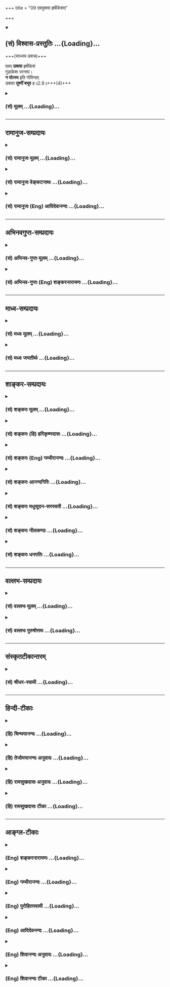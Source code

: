 +++
title = "09 एवमुक्त्वा हृषीकेशम्"

+++
<div class="js_include" newlevelforh1="2" title="(सं) विश्वास-प्रस्तुतिः" unfilled url="/mahAbhAratam/shlokashaH/06-bhIShma-parva/03-bhagavad-gItA-parva/saMskRtam/vishvAsa-prastutiH/02_sAnkhya-yogaH_sarva-/09_evamuktvA_hRShIke.md">
<details open><summary><h2>(सं) विश्वास-प्रस्तुतिः ...{Loading}...</h2></summary>

+++(सञ्जय उवाच)+++

एवम् **उक्त्वा** हृषीकेशं  
गुडाकेशः परन्तप।  
**न योत्स्य** इति गोविन्दम्  
उक्त्वा **तूष्णीं बभूव** ह॥2.9॥+++(4)+++
</details>
</div>
<div class="js_include collapsed" newlevelforh1="3" title="(सं) मूलम्" unfilled url="/mahAbhAratam/shlokashaH/06-bhIShma-parva/03-bhagavad-gItA-parva/saMskRtam/mUlam/02_sAnkhya-yogaH_sarva-/09_evamuktvA_hRShIke.md">
<details><summary><h3>(सं) मूलम् ...{Loading}...</h3></summary>

सञ्जय उवाच  
एवमुक्त्वा हृषीकेशं गुडाकेशः परन्तप।  
न योत्स्य इति गोविन्दमुक्त्वा तूष्णीं बभूव ह।।2.9।।
</details>
</div>


_________________
## रामानुज-सम्प्रदायः
<div class="js_include collapsed" newlevelforh1="3" title="(सं) रामानुजः मूलम्" unfilled url="/mahAbhAratam/shlokashaH/06-bhIShma-parva/03-bhagavad-gItA-parva/saMskRtam/rAmAnujaH/mUlam/02_sAnkhya-yogaH_sarva-/09_evamuktvA_hRShIke.md">
<details><summary><h3>(सं) रामानुजः मूलम् ...{Loading}...</h3></summary>

[[अग्रिमम् ईक्षताम्]]
</details>
</div>
<div class="js_include collapsed" newlevelforh1="3" title="(सं) रामानुजः वेङ्कटनाथः" unfilled url="/mahAbhAratam/shlokashaH/06-bhIShma-parva/03-bhagavad-gItA-parva/saMskRtam/rAmAnujaH/venkaTanAthaH/02_sAnkhya-yogaH_sarva-/09_evamuktvA_hRShIke.md">
<details><summary><h3>(सं) रामानुजः वेङ्कटनाथः ...{Loading}...</h3></summary>

  
  
।।2.9।। एवमुक्त्वा इति श्लोके हृषीकेशपदेन
सदर्थश्रवणायार्जुनहृषीकप्रेरकत्वम्यच्छोकमुच्छोषणमिन्द्रियाणाम्
इत्याद्युक्तेन्द्रियक्षोभशान्तिकरत्वं च व्यञ्जितम्। हृष्यन्ति
हर्षयन्तीति वा हृषीकाणि इन्द्रियाणि। एवमुक्त्वा
स्वावस्थाभावेद्येत्यर्थः। निद्रालस्ये गुडाका स्यात् इति गुडाका निद्रा
तस्या ईशो गुडाकेशः प्रबुद्धस्वभाव इत्यर्थः। पिण्डितकेश इति वा।
गोविन्दशब्देन शोकापनोदनयोग्यवाक्छालित्वम् गोशब्दनिर्दिष्टाया भुवो
भारावतरणार्थं प्रवृत्तत्वं च अभिप्रेतम्।  
  
  
एवमनेनोपोद्धातेनोचितावसरे वक्ष्यमाणशास्त्रावतरणसङ्गतिं वदन्
अर्थादुपोद्धातसङ्ग्रहश्लोकं च व्याकरोति एवमिति। अस्थानशब्दस्यविषमे
समुपस्थितम् 2।2 इत्येतद्विषयत्वं व्यञ्जयन् तस्य
स्नेहकारुण्याभ्यामेवान्वयाय तयोः पृथङ्निर्देशं कृतवान्। अप्रकृतिङ्गतम्
इति आकुलशब्दार्थ उक्तः। तेन स्वभावतो धीरत्वं सूच्यते। उपहतस्वभावः 2।7 इति
हि स्वेनैवोक्तम्। एतेन कार्पण्यदोषोपहतस्वभावत्वं धर्मसम्मूढचेतस्त्वे
हेतुतयोक्तमित्यपि दर्शितम्। धर्मसम्मूढचेताः 2।7
इत्येतद्विवरणरूपस्यधर्माधर्मधिया इत्यस्य अर्थःक्षत्रियाणामित्यादिनोक्तः।
धर्मे अधर्मधीः धर्माधर्मधीः शुक्तिकारजतधीरितिवत् तत्र यथार्थख्यातिपक्षे
भेदाग्रहो विवक्षितः। तामसी चेयं धीःअधर्मं धर्ममिति या मन्यते 18।32
इत्यादि हि वक्ष्यते। अत्रास्थानस्नेहकारुण्याभ्यां जाता धर्माधर्मधीरिति
विग्रहो द्रष्टव्यः। स्नेहकारुण्यधर्माधर्मभयाकुल
इत्यादिप्राचीनभाष्यानुसारेण। धर्माधर्मभयाकुलम् इति पाठे तु त्रयाणां
द्वन्द्वः। पृच्छामि त्वां 2।7
इत्यादिसमभिव्याहृतप्रपन्नशब्दार्थःधर्मबुभुत्सया च शरणागतमित्युक्तः। एवं
योग्योद्देशेन प्रवृत्तिर्युज्यत इत्याह पार्थमुद्दिश्येति।
व्याजलाभमात्रेण शास्त्रावतरणं कृतमिति भावः। आकुलं पार्थमुद्दिश्य गी.सं.5
इत्यस्य तात्पर्यंआत्मेत्यादिनामत्वेत्यन्तेनोक्तम्। आत्मनो याथात्म्यं
नित्यत्वभगवदधीनत्वादिकम्नहि प्रपश्यामि 2।8 इत्यादिकं वदतोऽस्यायमेव
शोकनिरासोपाय इति भावः। कृतम् इत्यस्य केनेत्याकाङ्क्षायां
प्रबन्धकर्तृभूतव्यासादिशङ्काव्यावर्तनायोक्तंभगवता परमपुरुषेणेति। अनेन
पदद्वयेन शास्त्रप्रामाण्याद्युपयुक्तमुभयलिङ्गत्वादिकमभिप्रेतम्।
अन्यपरशास्त्रान्तरव्युदासायअध्यात्मेति विशेषितम्। अस्यार्थस्य
साम्प्रदायिकत्वायाह तदुक्तमिति।  
  
  
प्रत्यध्यायं सङ्ग्रहश्लोकैरर्थभेदेऽभिधीयमानेऽपि इतः पूर्वस्य
द्वितीयाध्यायैकदेशस्यापि शास्त्रोपोद्धातत्वम्। अतः परस्य
शास्त्रावतरणरूपत्वं च विवेक्तुंअस्थान इत्यादिना
संग्रहश्लोकेनानिर्दिष्टप्रथमाध्यायेनैतावत्सङ्गृहीतम्। महर्षिस्तु
शोकतदपनोदनरूपकथावान्तरसङ्गत्यातं तथा 2।1 इत्यादिकं द्वितीयेऽध्याये
न्यवीविशत् इदमपि सूचितन्तन्मोहशान्तये गी.सं.6 इति द्वितीयाध्यायफलं
सङ्गृह्णद्भिः। ततश्चास्थानस्नेहाद्याकुलत्वं प्रथमाध्यायार्थः सविशेषः स
एवात्र सङ्गत्यर्थमनूदित इत्यपि दर्शितं भवति। नन्वेवंविधमुद्दिश्य
कथमपृष्टकर्मयोगज्ञानयोगभक्तियोगादिविषयं शास्त्रमुपदिश्यतेनापृष्टः  
कस्यचिद्ब्रूयात् मनुः2।110 इति हि स्मरन्ति। विशेषतश्चायं
गुह्यगुह्यतरगुह्यतमप्रकारोऽर्थः सहसोपदेष्टुमयुक्तः। तस्माद्युध्यस्व भारत
2।18युद्धाय कृतनिश्चयः 2।37 इत्यादिषु च प्राकरणिकयुद्धप्रोत्साहनपरत्वमेव
प्रतीयते। अतो नास्य शास्त्रस्याध्यात्मपरत्वमिति। अत्रोच्यते यच्छ्रेयः
स्यात् 2।7 इति प्रश्नवाक्येयच्छ्रेयः इत्यनिर्धारितविशेषं दृश्यते। न
चार्जुनस्य युद्धमेव श्रेयस्त्वेन जिज्ञास्यमित्यस्ति नियमः परमास्तिकस्य
तस्य भगवति सन्निहिते प्रस्तुतमुखेन परमनिश्श्रेयसपर्यन्तजिज्ञासोपपत्तेः।
अस्तु वा तस्य युद्धमात्रविषया जिज्ञासा तथापि परमकारुणिकेन भगवतायच्छ्रेयः
इति सामान्यवचनमालम्ब्य परमहितोपदेश उपपन्नः। युध्यस्व इत्यादिकमपि
परमनिश्श्रेयसोपायतयेति तत्रतत्र व्यक्तम्।
तस्माद्युक्तमिदंअध्यात्मशास्त्रावतरणमिति।  
  
  
  

</details>
</div>
<div class="js_include collapsed" newlevelforh1="3" title="(सं) रामानुजः (Eng) आदिदेवानन्दः" unfilled url="/mahAbhAratam/shlokashaH/06-bhIShma-parva/03-bhagavad-gItA-parva/saMskRtam/rAmAnujaH/english/AdidevAnandaH/02_sAnkhya-yogaH_sarva-/09_evamuktvA_hRShIke.md">
<details><summary><h3>(सं) रामानुजः (Eng) आदिदेवानन्दः ...{Loading}...</h3></summary>

2.9 - 2.10 Sanjaya said Thus, the Lord, the Supreme Person, introduced the Sastra regarding the self for the sake of Arjuna - whose natural courage was lost due to love and compassion in a misplaced situation,
who thought war to be unrighteous even though it was the highest duty for warriors (Ksatriyas), and who took refuge in Sri Krsna to know what his right duty was -, thinking that Arjuna's delusion would not come to an end except by the knowledge of the real nature of the self, and that war was an ordained duty here which, when freed from attachment to fruits, is a means for self-knowledge. Thus, has it been said by Sri Yamunacarya: 'The introduction to the Sastra was begun for the sake of Arjuna, whose mind was agitated by misplaced love and compassion and by the delusion that righteousness was unrighteousness, and who took refuge in Sri Krsna.' The Supreme Person spoke these words as if smiling, and looking at Arjuna, who was thus overcome by grief resulting from ignorance about the real nature of the body and the self, but was nevertheless speaking about duty as if he had an understanding that the self is distinct from the body, and while he (Arjuna), torn between contradictory ideas, had suddenly become inactive standing between the two armies that were getting ready to fight. Sri Krsna said, as if in ridicule, to Arjuna the words beginning with, 'There never was a time when I did not exist' (II. 12), and ending with 'I will release you from all sins; grieve not!' (XVIII. 66) - which have for their contents the real nature of the self, of the Supreme Self, and of the paths of work
(Karma), knowledge (Jnana) and devotion (Bhakti) which constitute the means for attaining the highest spiritual fulfilment.

</details>
</div>


_________________
## अभिनवगुप्त-सम्प्रदायः
<div class="js_include collapsed" newlevelforh1="3" title="(सं) अभिनव-गुप्तः मूलम्" unfilled url="/mahAbhAratam/shlokashaH/06-bhIShma-parva/03-bhagavad-gItA-parva/saMskRtam/abhinava-guptaH/mUlam/02_sAnkhya-yogaH_sarva-/09_evamuktvA_hRShIke.md">
<details><summary><h3>(सं) अभिनव-गुप्तः मूलम् ...{Loading}...</h3></summary>

।।2.7 2.10।। कार्पण्येत्यादि। सेनयोरुभयोर्मध्ये इत्यादिनेदं सूचयति
संशयाविष्टोऽर्जुनो नैकपक्षेण ( नोऽनेक ) युद्धान्निवृत्तः यत एवमाह स्म
शाधि मा त्वां +++(S omits त्वाम्)+++ प्रपन्नम् इति। अतः उभयोरपि
ज्ञानाज्ञानयोर्मध्यगः श्रीभगवतानुशिष्यते।  

</details>
</div>
<div class="js_include collapsed" newlevelforh1="3" title="(सं) अभिनव-गुप्तः (Eng) शङ्करनारायणः" unfilled url="/mahAbhAratam/shlokashaH/06-bhIShma-parva/03-bhagavad-gItA-parva/saMskRtam/abhinava-guptaH/english/shankaranArAyaNaH/02_sAnkhya-yogaH_sarva-/09_evamuktvA_hRShIke.md">
<details><summary><h3>(सं) अभिनव-गुप्तः (Eng) शङ्करनारायणः ...{Loading}...</h3></summary>

2.9 See Comment under 2.10

</details>
</div>


_________________
## माध्व-सम्प्रदायः
<div class="js_include collapsed" newlevelforh1="3" title="(सं) मध्वः मूलम्" unfilled url="/mahAbhAratam/shlokashaH/06-bhIShma-parva/03-bhagavad-gItA-parva/saMskRtam/madhvaH/mUlam/02_sAnkhya-yogaH_sarva-/09_evamuktvA_hRShIke.md">
<details><summary><h3>(सं) मध्वः मूलम् ...{Loading}...</h3></summary>

।।2.9।। Sri Madhvacharya did not comment on this sloka. The commentary
starts from 2.11.  
  

</details>
</div>
<div class="js_include collapsed" newlevelforh1="3" title="(सं) मध्वः जयतीर्थः" unfilled url="/mahAbhAratam/shlokashaH/06-bhIShma-parva/03-bhagavad-gItA-parva/saMskRtam/madhvaH/jayatIrthaH/02_sAnkhya-yogaH_sarva-/09_evamuktvA_hRShIke.md">
<details><summary><h3>(सं) मध्वः जयतीर्थः ...{Loading}...</h3></summary>

।।2.9।। Sri Jayatirtha did not comment on this sloka. The commentary
starts from 2.11.  
  

</details>
</div>


_________________
## शाङ्कर-सम्प्रदायः
<div class="js_include collapsed" newlevelforh1="3" title="(सं) शङ्करः मूलम्" unfilled url="/mahAbhAratam/shlokashaH/06-bhIShma-parva/03-bhagavad-gItA-parva/saMskRtam/shankaraH/mUlam/02_sAnkhya-yogaH_sarva-/09_evamuktvA_hRShIke.md">
<details><summary><h3>(सं) शङ्करः मूलम् ...{Loading}...</h3></summary>

2.9 Sri Sankaracharya did not comment on this sloka. The commentary
starts from 2.10.  
  

</details>
</div>
<div class="js_include collapsed" newlevelforh1="3" title="(सं) शङ्करः (हि) हरिकृष्णदासः" unfilled url="/mahAbhAratam/shlokashaH/06-bhIShma-parva/03-bhagavad-gItA-parva/saMskRtam/shankaraH/hindI/harikRShNadAsaH/02_sAnkhya-yogaH_sarva-/09_evamuktvA_hRShIke.md">
<details><summary><h3>(सं) शङ्करः (हि) हरिकृष्णदासः ...{Loading}...</h3></summary>

।।2.9।। No such translation is available. Translation starts from 2.10  

</details>
</div>
<div class="js_include collapsed" newlevelforh1="3" title="(सं) शङ्करः (Eng) गम्भीरानन्दः" unfilled url="/mahAbhAratam/shlokashaH/06-bhIShma-parva/03-bhagavad-gItA-parva/saMskRtam/shankaraH/english/gambhIrAnandaH/02_sAnkhya-yogaH_sarva-/09_evamuktvA_hRShIke.md">
<details><summary><h3>(सं) शङ्करः (Eng) गम्भीरानन्दः ...{Loading}...</h3></summary>

2.9 Sri Sankaracharya did not comment on this sloka. The commentary
starts from 2.10.

</details>
</div>
<div class="js_include collapsed" newlevelforh1="3" title="(सं) शङ्करः आनन्दगिरिः" unfilled url="/mahAbhAratam/shlokashaH/06-bhIShma-parva/03-bhagavad-gItA-parva/saMskRtam/shankaraH/AnandagiriH/02_sAnkhya-yogaH_sarva-/09_evamuktvA_hRShIke.md">
<details><summary><h3>(सं) शङ्करः आनन्दगिरिः ...{Loading}...</h3></summary>

।।2.9।। एवमर्जुनेन स्वाभिप्रायं भगवन्तं प्रति प्रकाशितं संजयो
राजानमावेदितवानित्याह **संजय इति।** एवं प्रागुक्तप्रकारेण भगवन्तं
प्रत्युक्त्वा परंतपोऽर्जुनो न योत्स्ये न
संप्रहरिष्येऽत्यन्तासह्यशोकप्रसङ्गादिति गोविन्दमुक्त्वा
तूष्णीमब्रुवन्बभूव किलेत्यर्थः।  

</details>
</div>
<div class="js_include collapsed" newlevelforh1="3" title="(सं) शङ्करः मधुसूदन-सरस्वती" unfilled url="/mahAbhAratam/shlokashaH/06-bhIShma-parva/03-bhagavad-gItA-parva/saMskRtam/shankaraH/madhusUdana-sarasvatI/02_sAnkhya-yogaH_sarva-/09_evamuktvA_hRShIke.md">
<details><summary><h3>(सं) शङ्करः मधुसूदन-सरस्वती ...{Loading}...</h3></summary>

।।2.9।। तदनन्तरमर्जुनः किं कृतवानिति धृतराष्ट्राकाङ्क्षायां गुडाकेशो
जितालस्यः परंतपः शत्रुतापनोऽर्जुनः हृषीकेशं
सर्वेन्द्रियप्रवर्तकत्वेनान्तर्यामिणं गोविन्दं गां वेदलक्षणां वाणीं
विन्दतीति व्युत्पत्त्या सर्ववेदोपादानत्वेन सर्वज्ञम्। आदौ एवंकथं
भीष्ममहं संख्ये इत्यादिना युद्धस्वरूपायोग्यतामुक्त्वा तदनन्दरंन योत्स्ये
इति युद्धफलाभावं चोक्त्वा तूष्णीं बभूव। बाह्येन्द्रियव्यापारस्य
युद्धार्थं पूर्वं कृतस्य निवृत्त्या निर्व्यापारो जात इत्यर्थः। स्वभावतो
जितालस्ये सर्वशत्रुतापने च तस्मिन्नागन्तुकमालस्यमतापकत्वं च
नास्पदमादधातीति द्योतयितुं हशब्दः। गोविन्दहृषीकेशपदाभ्यां  
  
सर्वज्ञत्वसर्वशक्तित्वसूचकाभ्यां भगवतस्तन्मोहापनोदनमनायाससाध्यमिति
सूचितम्।  

</details>
</div>
<div class="js_include collapsed" newlevelforh1="3" title="(सं) शङ्करः नीलकण्ठः" unfilled url="/mahAbhAratam/shlokashaH/06-bhIShma-parva/03-bhagavad-gItA-parva/saMskRtam/shankaraH/nIlakaNThaH/02_sAnkhya-yogaH_sarva-/09_evamuktvA_hRShIke.md">
<details><summary><h3>(सं) शङ्करः नीलकण्ठः ...{Loading}...</h3></summary>

।।2.8 2.9।। ननु क्षुद्रं हृदयदौर्बल्यं त्यक्त्वोत्तिष्ठ परंतपेति युद्धमेव
श्रेय इत्युक्तं किं पुनः पृच्छसीत्यत आह **नहीति।** बन्धुनाशनिमित्तः
शोको राज्यलाभेन स्वर्गाधिपत्यलाभेन वा न निवर्तयिष्यत इति युद्धादन्यं
कंचित् निवृत्तिरूपं शमोपायं ब्रूहीत्याशयः। अत्रार्जुनविषादव्याजेन
ब्रह्मविद्याधिकारिविशेषणं भैक्षचर्या इहामुत्रार्थफलभोगविरागश्च
दर्शितः।  

</details>
</div>
<div class="js_include collapsed" newlevelforh1="3" title="(सं) शङ्करः धनपतिः" unfilled url="/mahAbhAratam/shlokashaH/06-bhIShma-parva/03-bhagavad-gItA-parva/saMskRtam/shankaraH/dhanapatiH/02_sAnkhya-yogaH_sarva-/09_evamuktvA_hRShIke.md">
<details><summary><h3>(सं) शङ्करः धनपतिः ...{Loading}...</h3></summary>

।।2.9।। जिताज्ञाननिन्द्रोऽपि शत्रुतापनोऽपि
हृषीकेशनियमितसर्वेन्द्रियोऽज्ञानं युद्धोपरतिं चाङ्गीकृत्य लोकोद्धारार्थ
वेदार्थप्रकाशनाय वेदज्ञं परमात्मानं गोविन्दमेवमुक्त्वा तूष्णीं बभूवेति
सूचयन्नाह **एवमिति।** एवं पूर्वोक्तप्रकारेण हृषीकेशं
सर्वेन्द्रियनियन्तारमुक्त्वा गुडाकेशोऽर्जुनः परंतपः शत्रुतापनो न
योत्स्ये युद्धं न करिष्यामीति गोविन्दमुक्त्वा तूष्णीं
वाग्व्यापारविनिर्मुक्तो बभूवेत्यर्थः। हेति वाक्यालंकारे। स्वभावतो
जितालस्ये सर्वशत्रुतापने च तस्मिन्नागन्तुकमालस्यमतापकत्वं च
नास्पदमध्यास्यतीति द्योतियितुं हशब्दः। गोविन्दहृषीकेशपदाभ्यां
सर्वज्ञत्वसर्वशक्तित्वसूचकाभ्यां भगवतस्तन्मोहापनोदनमनायाससाध्यमिति
सूचितमिति केचित्।  

</details>
</div>


_________________
## वल्लभ-सम्प्रदायः
<div class="js_include collapsed" newlevelforh1="3" title="(सं) वल्लभः मूलम्" unfilled url="/mahAbhAratam/shlokashaH/06-bhIShma-parva/03-bhagavad-gItA-parva/saMskRtam/vallabhaH/mUlam/02_sAnkhya-yogaH_sarva-/09_evamuktvA_hRShIke.md">
<details><summary><h3>(सं) वल्लभः मूलम् ...{Loading}...</h3></summary>

।।2.9।। एवमुक्त्वाऽर्जुनः किं कृतवानित्यपेक्षायां सञ्जय उवाच एवमिति।
गुडाका निद्रा तस्या ईशः तन्द्रारहितोऽपि गुडाऽलको वा।
सर्वेन्द्रियाध्यक्षं गोविन्दं शरणागतः व्रजेन्द्रमिति। न योत्स्ये
इत्युक्त्वा तूष्णीं बभूव ह।  

</details>
</div>
<div class="js_include collapsed" newlevelforh1="3" title="(सं) वल्लभः पुरुषोत्तमः" unfilled url="/mahAbhAratam/shlokashaH/06-bhIShma-parva/03-bhagavad-gItA-parva/saMskRtam/vallabhaH/puruShottamaH/02_sAnkhya-yogaH_sarva-/09_evamuktvA_hRShIke.md">
<details><summary><h3>(सं) वल्लभः पुरुषोत्तमः ...{Loading}...</h3></summary>

  
  
।।2.9।। एवमुक्त्वाऽर्जुनः किं कृतवानित्यत आह एवमुक्त्वेति।
गुडाकेशोऽर्जुनः हृषीकेशं तथेन्द्रियप्रेरकमेवमुक्त्वा
पूर्वोक्तप्रकारमुक्त्वा गोविन्दं भक्तपरिपालकंन योत्स्ये इत्युक्त्वा
तूष्णीं बभूव। ह इत्याश्चर्ये। भगवदुक्तोऽपि न राज्यस्य स्पृहालुर्जातः।
परन्तप उत्कृष्टं तपो यस्येति सम्बोधनम् त्वदीयाः श्रीकृष्णसम्मुखे जीवितं
त्यक्त्वा कृतार्था भविष्यन्ति इत्यभिप्रायेण। अत एवपार्थास्त्रपूताः
पदमापुरस्य भाग.3।2।20 इति वचनं गीयते।  
  
  
  

</details>
</div>


_________________
## संस्कृतटीकान्तरम्
<div class="js_include collapsed" newlevelforh1="3" title="(सं) श्रीधर-स्वामी" unfilled url="/mahAbhAratam/shlokashaH/06-bhIShma-parva/03-bhagavad-gItA-parva/saMskRtam/shrIdhara-svAmI/02_sAnkhya-yogaH_sarva-/09_evamuktvA_hRShIke.md">
<details><summary><h3>(सं) श्रीधर-स्वामी ...{Loading}...</h3></summary>

।।2.9।। एवमुक्त्वाऽर्जुनः किं कृतवानित्यपेक्षायां संजय उवाच। एवमिति
स्पष्टार्थः।  

</details>
</div>


_________________
## हिन्दी-टीकाः
<div class="js_include collapsed" newlevelforh1="3" title="(हि) चिन्मयानन्दः" unfilled url="/mahAbhAratam/shlokashaH/06-bhIShma-parva/03-bhagavad-gItA-parva/hindI/chinmayAnandaH/02_sAnkhya-yogaH_sarva-/09_evamuktvA_hRShIke.md">
<details><summary><h3>(हि) चिन्मयानन्दः ...{Loading}...</h3></summary>

।।2.9।। संजय आगे वर्णन करते हुये कहता है कि भगवान् की शरण में जाकर
गुडाकेशनिद्राजित एवं शत्रु प्रपीड़क अर्जुन ने यह कहा कि वह युद्ध नहीं
करेगा और फिर वह मौन हो गया।  
केवल एक अंध धृतराष्ट्र को छोड़कर किसी भी व्यक्ति को यह अधिकार या
सार्मथ्य नहीं थी कि वह युद्ध को इन क्षणों में भी रोक सके। अवश्यंभावी और
अपरिहार्य युद्ध को धृतराष्ट्र द्वारा रोकने की क्षीण आशा संजय के हृदय में
थी। शत्रुपीड़क अर्जुन अब तीनों जगत् को जीतने वाले (गोविन्द) भगवान्
श्रीकृष्ण की शरण में पहुँच गया था इसलिये उसकी विजय अब निश्चित थी परन्तु
जन्मान्ध धृतराष्ट्र ने किसी की भी श्रेष्ठ सलाह को अत्यधिक पुत्र प्रेम के
कारण नहीं सुना।  

</details>
</div>
<div class="js_include collapsed" newlevelforh1="3" title="(हि) तेजोमयानन्दः अनुवादः" unfilled url="/mahAbhAratam/shlokashaH/06-bhIShma-parva/03-bhagavad-gItA-parva/hindI/tejomayAnandaH/anuvAdaH/02_sAnkhya-yogaH_sarva-/09_evamuktvA_hRShIke.md">
<details><summary><h3>(हि) तेजोमयानन्दः अनुवादः ...{Loading}...</h3></summary>

।।2.9।। संजय ने कहा -- इस प्रकार गुडाकेश परंतप अर्जुन भगवान् हृषीकेश से
यह कहकर कि हे गोविन्द "मैं युद्ध नहीं करूँगा" चुप हो गया।।

</details>
</div>
<div class="js_include collapsed" newlevelforh1="3" title="(हि) रामसुखदासः अनुवादः" unfilled url="/mahAbhAratam/shlokashaH/06-bhIShma-parva/03-bhagavad-gItA-parva/hindI/rAmasukhadAsaH/anuvAdaH/02_sAnkhya-yogaH_sarva-/09_evamuktvA_hRShIke.md">
<details><summary><h3>(हि) रामसुखदासः अनुवादः ...{Loading}...</h3></summary>

।।2.9।। संजय बोले - हे शत्रुतापन धृतराष्ट्र! ऐसा कहकर निद्राको जीतनेवाले
अर्जुन अन्तर्यामी भगवान् गोविन्दसे 'मैं युद्ध नहीं करूँगा' ऐसा साफ-साफ
कहकर चुप हो गये।

</details>
</div>
<div class="js_include collapsed" newlevelforh1="3" title="(हि) रामसुखदासः टीका" unfilled url="/mahAbhAratam/shlokashaH/06-bhIShma-parva/03-bhagavad-gItA-parva/hindI/rAmasukhadAsaH/TIkA/02_sAnkhya-yogaH_sarva-/09_evamuktvA_hRShIke.md">
<details><summary><h3>(हि) रामसुखदासः टीका ...{Loading}...</h3></summary>

।।2.9।।***व्याख्या--*'एवमुक्त्वा हृषीकेषम् ৷৷. बभूव ह'--**अर्जुनने
अपना और भगवान् का--दोनोंका पक्ष सामने रखकर उनपर विचार किया, तो अन्तमें
वे इसी निर्णयपर पहुँचे कि युद्ध करनेसे तो अधिक-से-अधिक राज्य प्राप्त हो
जायगा, मान हो जायगा, संसारमें यश हो जायगा, परन्तु मेरे हृदयमें जो शोक
है, चिन्ता है, दुःख है, वे दूर नहीं होंगे। अतः अर्जुनको युद्ध न करना ही
ठीक मालूम दिया।  
यद्यपि अर्जुन भगवान्की बातका आदर करते हैं और उसको मानना भी चाहते हैं;
परंतु उनके भीतर युद्ध करनेकी बात ठीक-ठीक जँच नहीं रही है। इसलिये अर्जुन
अपने भीतर जँची हुई बातको ही यहाँ स्पष्टरूपसे, साफ-साफ कह देते हैं कि
'मैं युद्ध नहीं करूँगा'। इस प्रकार जब अपनी बात, अपना निर्णय भगवान्से
साफ-साफ कह दिया, तब भगवान्से कहनेके लिये और कोई बात बाकी नहीं रही; अतः
वे चुप हो जाते हैं।  
  
***सम्बन्ध--***जब अर्जुनने युद्ध करनेके लिये साफ मना कर दिया तब उसके
बाद क्या हुआ--इसको सञ्जय आगेके श्लोकमें बताते हैं।

</details>
</div>


_________________
## आङ्ग्ल-टीकाः
<div class="js_include collapsed" newlevelforh1="3" title="(Eng) शङ्करनारायणः" unfilled url="/mahAbhAratam/shlokashaH/06-bhIShma-parva/03-bhagavad-gItA-parva/english/shankaranArAyaNaH/02_sAnkhya-yogaH_sarva-/09_evamuktvA_hRShIke.md">
<details><summary><h3>(Eng) शङ्करनारायणः ...{Loading}...</h3></summary>

2.9. Sanjaya said O scorcher of foes (O Dhrtarastra) ! Having spoken to Hrsikesa (the master of sense-organs), Govinda (Krsna) in this manner,
and having declared 'I will not fight', Gudakesa (Arjuna), became silent
!

</details>
</div>
<div class="js_include collapsed" newlevelforh1="3" title="(Eng) गम्भीरानन्दः" unfilled url="/mahAbhAratam/shlokashaH/06-bhIShma-parva/03-bhagavad-gItA-parva/english/gambhIrAnandaH/02_sAnkhya-yogaH_sarva-/09_evamuktvA_hRShIke.md">
<details><summary><h3>(Eng) गम्भीरानन्दः ...{Loading}...</h3></summary>

2.9 Sanjaya said Having spoken thus to Hrsikesa (Krsna), Gudakesa
(Arjuna), the afflictor of foes, verily became silent, telling Govinda,
'I shall not fight.' fight.'

</details>
</div>
<div class="js_include collapsed" newlevelforh1="3" title="(Eng) पुरोहितस्वामी" unfilled url="/mahAbhAratam/shlokashaH/06-bhIShma-parva/03-bhagavad-gItA-parva/english/purohitasvAmI/02_sAnkhya-yogaH_sarva-/09_evamuktvA_hRShIke.md">
<details><summary><h3>(Eng) पुरोहितस्वामी ...{Loading}...</h3></summary>

2.9 Sanjaya continued: "Arjuna, the conqueror of all enemies, then told the Lord of All-Hearts that he would no fight, and became silent, O King!

</details>
</div>
<div class="js_include collapsed" newlevelforh1="3" title="(Eng) आदिदेवनन्दः" unfilled url="/mahAbhAratam/shlokashaH/06-bhIShma-parva/03-bhagavad-gItA-parva/english/AdidevanandaH/02_sAnkhya-yogaH_sarva-/09_evamuktvA_hRShIke.md">
<details><summary><h3>(Eng) आदिदेवनन्दः ...{Loading}...</h3></summary>

2.9 Sanjaya said Having spoken thus to Sri Krsna, Arjuna, the coneror of sleep and the scorcher of foes, said, 'I will not fight' and became silent.

</details>
</div>
<div class="js_include collapsed" newlevelforh1="3" title="(Eng) शिवानन्दः अनुवादः" unfilled url="/mahAbhAratam/shlokashaH/06-bhIShma-parva/03-bhagavad-gItA-parva/english/shivAnandaH/anuvAdaH/02_sAnkhya-yogaH_sarva-/09_evamuktvA_hRShIke.md">
<details><summary><h3>(Eng) शिवानन्दः अनुवादः ...{Loading}...</h3></summary>

2.9 Sanjaya said Having spoken thus to Hrishikesha (the Lord of the senses), Arjuna (the coneror of sleep), the destroyer of foes, said to Krishna, "I will not fight" and became silent.

</details>
</div>
<div class="js_include collapsed" newlevelforh1="3" title="(Eng) शिवानन्दः टीका" unfilled url="/mahAbhAratam/shlokashaH/06-bhIShma-parva/03-bhagavad-gItA-parva/english/shivAnandaH/TIkA/02_sAnkhya-yogaH_sarva-/09_evamuktvA_hRShIke.md">
<details><summary><h3>(Eng) शिवानन्दः टीका ...{Loading}...</h3></summary>

2.9 एवम् thus; उक्त्वा having spoken; हृषीकेशम् to Hrishikesha; गुडाकेशः
Arjuna (the coneror of sleep); परन्तप destroyer of foes; न योत्स्ये I will not fight; इति thus; गोविन्दम् to Govinda; उक्त्वा having said;
तूष्णीम् silent; बभूव ह became.No commentary.

</details>
</div>

